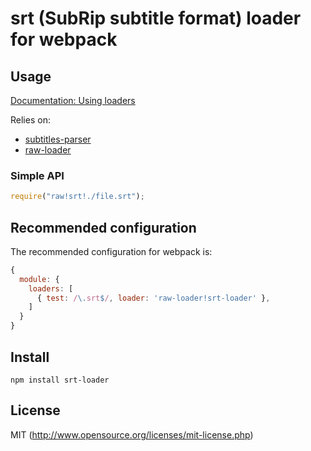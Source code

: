 # srt (SubRip subtitle format) loader for webpack

## Usage

[Documentation: Using loaders](http://webpack.github.io/docs/using-loaders.html)

Relies on:
- [subtitles-parser](https://github.com/bazh/subtitles-parser)
- [raw-loader](https://github.com/webpack/raw-loader)

### Simple API

``` javascript
require("raw!srt!./file.srt");
```

## Recommended configuration

The recommended configuration for webpack is:

``` javascript
{
  module: {
    loaders: [
      { test: /\.srt$/, loader: 'raw-loader!srt-loader' },
    ]
  }
}
```

## Install

`npm install srt-loader`

## License

MIT (http://www.opensource.org/licenses/mit-license.php)
